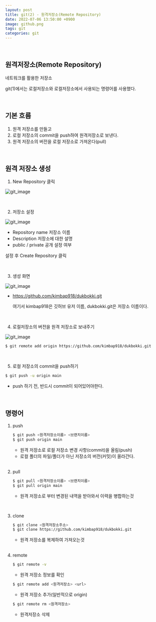 ```yaml
---
layout: post
title: git(2) - 원격저장소(Remote Repository)
date: 2022-07-06 13:50:00 +0900
image: github.png
tags: git
categories: git
---
```


<br>

## 원격저장소(Remote Repository)

네트워크를 활용한 저장소

git(1)에서는 로컬저장소와 로컬저장소에서 사용되는 명령어를 사용했다.

<br>

## 기본 흐름

1. 원격 저장소를 만들고
2. 로컬 저장소의 commit을 push하여 원격저장소로 보낸다.
3. 원격 저장소의 버전을 로컬 저장소로 가져온다(pull)

<br>

## 원격 저장소 생성

1. New Repository 클릭

![git_image]({{site.baseurl}}/images/git1.png) 

<br>

2. 저장소 설정

![git_image]({{site.baseurl}}/images/git3.png) 

* Repository name 저장소 이름
* Description 저장소에 대한 설명 
* public / private 공개 설정 여부

설정 후 Create Repository 클릭

<br>

3. 생성 화면

![git_image]({{site.baseurl}}/images/git4.png) 

* https://github.com/kimbap918/dukbokki.git

  여기서 kimbap918은 깃허브 유저 이름, dukbokki.git은 저장소 이름이다.

  <br>

4. 로컬저장소의 버전을 원격 저장소로 보내주기

![git_image]({{site.baseurl}}/images/git5.png) 

``` bash
$ git remote add origin https://github.com/kimbap918/dukbokki.git
```

<br>

5. 로컬 저장소의 commit을 push하기

``` bash
$ git push -u origin main
```

* push 하기 전, 반드시 commit이 되어있어야한다.

<br>

## 명령어

1. push

   ``` bash
   $ git push <원격저장소이름> <브랜치이름>
   $ git push origin main
   ```

   * 원격 저장소로 로컬 저장소 변경 사항(commit)을 올림(push)
   * 로컬 폴더의 파일/폴더가 아닌 저장소의 버전(커밋)이 올라간다.

   <br>

2. pull 

   ``` bash
   $ git pull <원격저장소이름> <브랜치이름>
   $ git pull origin main
   ```

   * 원격 저장소로 부터 변경된 내역을 받아와서 이력을 병합하는것

     <br>

3. clone

   ``` bash
   $ git clone <원격저장소주소>
   $ git clone https://github.com/kimbap918/dukbokki.git
   ```

   * 원격 저장소를 복제하여 가져오는것

   <br>

4. remote

   ``` bash
   $ git remote -v
   ```

   * 원격 저장소 정보를 확인

   ``` bash
   $ git remote add <원격저장소> <url>
   ```

   * 원격 저장소 추가(일반적으로 origin)

   ``` bash
   $ git remote rm <원격저장소>
   ```

   * 원격저장소 삭제

   


